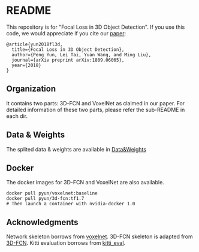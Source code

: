 # README
This repository is for "Focal Loss in 3D Object Detection".
If you use this code, we would appreciate if you cite our [paper](https://arxiv.org/abs/1809.06065):
```
@article{yun2018fl3d,
  title={Focal Loss in 3D Object Detection},
  author={Peng Yun, Lei Tai, Yuan Wang, and Ming Liu},
  journal={arXiv preprint arXiv:1809.06065},
  year={2018}
}
```
## Organization
It contains two parts: 3D-FCN and VoxelNet as claimed in our paper.
For detailed information of these two parts, please refer the sub-README in each dir.
## Data & Weights
The splited data & weights are available in [Data&Weights](https://hkustconnect-my.sharepoint.com/:f:/g/personal/pyun_connect_ust_hk/EvB4NEzNw7xGqSGVGoJyWIgBCiTNUhZYOC30stN0xpTnCg?e=1KaHDp)
## Docker
The docker images for 3D-FCN and VoxelNet are also available.
```
docker pull pyun/voxelnet:baseline
docker pull pyun/3d-fcn:tf1.7
# Then launch a container with nvidia-docker 1.0
```
## Acknowledgments
Network skeleton borrows from [voxelnet](https://github.com/qianguih/voxelnet).
3D-FCN skeleton is adapted from [3D-FCN](https://github.com/yukitsuji/3D_CNN_tensorflow).
Kitti evaluation borrows from [kitti_eval](https://github.com/prclibo/kitti_eval).